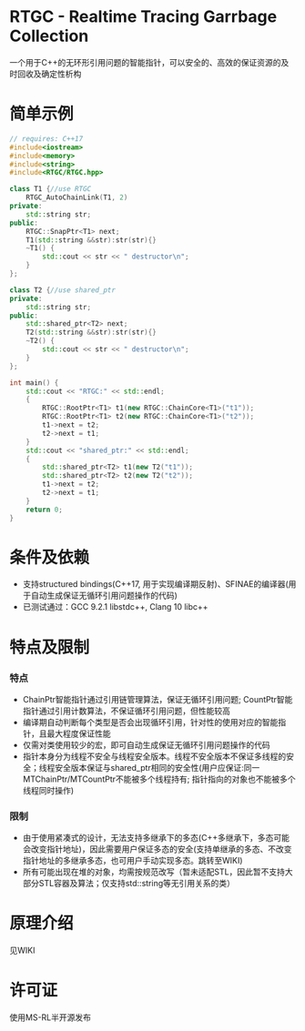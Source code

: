 # RTGC - Realtime Tracing Garrbage Collection
一个用于C++的无环形引用问题的智能指针，可以安全的、高效的保证资源的及时回收及确定性析构

# 简单示例
```c++
// requires: C++17
#include<iostream>
#include<memory>
#include<string>
#include<RTGC/RTGC.hpp>

class T1 {//use RTGC
    RTGC_AutoChainLink(T1, 2)
private:
    std::string str;
public:
    RTGC::SnapPtr<T1> next;
    T1(std::string &&str):str(str){}
    ~T1() {
        std::cout << str << " destructor\n";
    }
};

class T2 {//use shared_ptr
private:
    std::string str;
public:
    std::shared_ptr<T2> next;
    T2(std::string &&str):str(str){}
    ~T2() {
        std::cout << str << " destructor\n";
    }
};

int main() {
    std::cout << "RTGC:" << std::endl;
    {
        RTGC::RootPtr<T1> t1(new RTGC::ChainCore<T1>("t1"));
        RTGC::RootPtr<T1> t2(new RTGC::ChainCore<T1>("t2"));
        t1->next = t2;
        t2->next = t1;
    }
    std::cout << "shared_ptr:" << std::endl;
    {
        std::shared_ptr<T2> t1(new T2("t1"));
        std::shared_ptr<T2> t2(new T2("t2"));
        t1->next = t2;
        t2->next = t1;
    }
    return 0;
}
```

# 条件及依赖

* 支持structured bindings(C++17, 用于实现编译期反射)、SFINAE的编译器(用于自动生成保证无循环引用问题操作的代码)
* 已测试通过：GCC 9.2.1 libstdc++, Clang 10 libc++

# 特点及限制

### 特点
* ChainPtr智能指针通过引用链管理算法，保证无循环引用问题; CountPtr智能指针通过引用计数算法，不保证循环引用问题，但性能较高
* 编译期自动判断每个类型是否会出现循环引用，针对性的使用对应的智能指针，且最大程度保证性能
* 仅需对类使用较少的宏，即可自动生成保证无循环引用问题操作的代码
* 指针本身分为线程不安全与线程安全版本。线程不安全版本不保证多线程的安全；线程安全版本保证与shared_ptr相同的安全性(用户应保证:同一MTChainPtr/MTCountPtr不能被多个线程持有; 指针指向的对象也不能被多个线程同时操作)
### 限制
* 由于使用紧凑式的设计，无法支持多继承下的多态(C++多继承下，多态可能会改变指针地址)，因此需要用户保证多态的安全(支持单继承的多态、不改变指针地址的多继承多态，也可用户手动实现多态。跳转至WIKI)
* 所有可能出现在堆的对象，均需按规范改写（暂未适配STL，因此暂不支持大部分STL容器及算法；仅支持std::string等无引用关系的类）

# 原理介绍
见WIKI

# 许可证

使用MS-RL半开源发布
